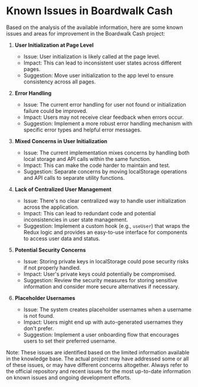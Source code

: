 # Known Issues in Boardwalk Cash

Based on the analysis of the available information, here are some known issues and areas for improvement in the Boardwalk Cash project:

1. **User Initialization at Page Level**
   - Issue: User initialization is likely called at the page level.
   - Impact: This can lead to inconsistent user states across different pages.
   - Suggestion: Move user initialization to the app level to ensure consistency across all pages.

2. **Error Handling**
   - Issue: The current error handling for user not found or initialization failure could be improved.
   - Impact: Users may not receive clear feedback when errors occur.
   - Suggestion: Implement a more robust error handling mechanism with specific error types and helpful error messages.

3. **Mixed Concerns in User Initialization**
   - Issue: The current implementation mixes concerns by handling both local storage and API calls within the same function.
   - Impact: This can make the code harder to maintain and test.
   - Suggestion: Separate concerns by moving localStorage operations and API calls to separate utility functions.

4. **Lack of Centralized User Management**
   - Issue: There's no clear centralized way to handle user initialization across the application.
   - Impact: This can lead to redundant code and potential inconsistencies in user state management.
   - Suggestion: Implement a custom hook (e.g., `useUser`) that wraps the Redux logic and provides an easy-to-use interface for components to access user data and status.

5. **Potential Security Concerns**
   - Issue: Storing private keys in localStorage could pose security risks if not properly handled.
   - Impact: User's private keys could potentially be compromised.
   - Suggestion: Review the security measures for storing sensitive information and consider more secure alternatives if necessary.

6. **Placeholder Usernames**
   - Issue: The system creates placeholder usernames when a username is not found.
   - Impact: Users might end up with auto-generated usernames they don't prefer.
   - Suggestion: Implement a user onboarding flow that encourages users to set their preferred username.

Note: These issues are identified based on the limited information available in the knowledge base. The actual project may have addressed some or all of these issues, or may have different concerns altogether. Always refer to the official repository and recent issues for the most up-to-date information on known issues and ongoing development efforts.
